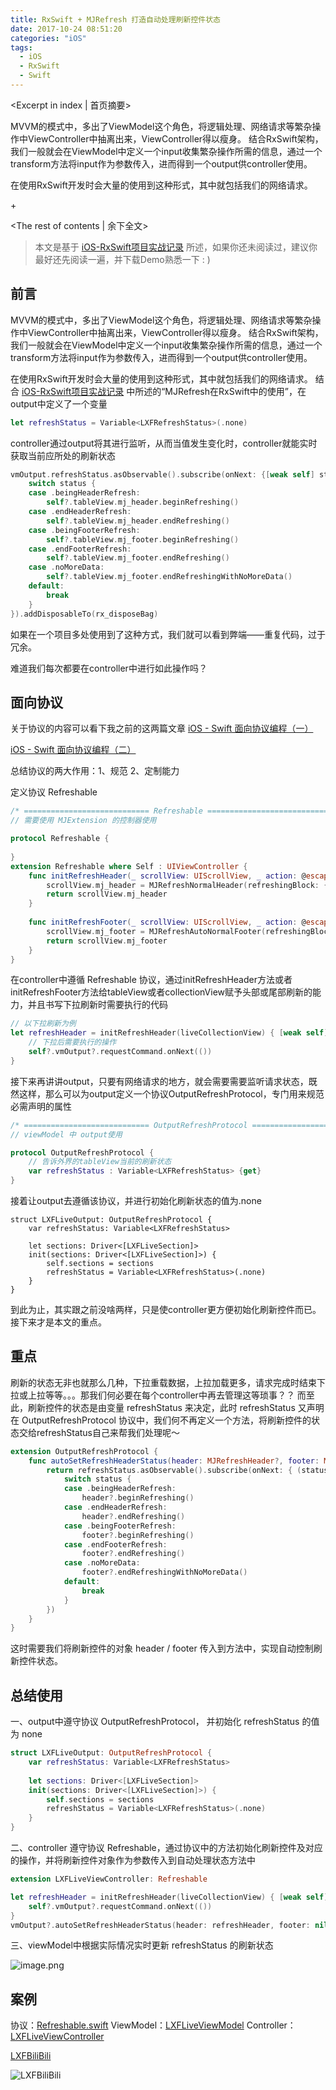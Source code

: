 ```yaml
---
title: RxSwift + MJRefresh 打造自动处理刷新控件状态
date: 2017-10-24 08:51:20
categories: "iOS"
tags:
  - iOS
  - RxSwift
  - Swift
---
```


<Excerpt in index | 首页摘要> 

MVVM的模式中，多出了ViewModel这个角色，将逻辑处理、网络请求等繁杂操作中ViewController中抽离出来，ViewController得以瘦身。
结合RxSwift架构，我们一般就会在ViewModel中定义一个input收集繁杂操作所需的信息，通过一个transform方法将input作为参数传入，进而得到一个output供controller使用。

在使用RxSwift开发时会大量的使用到这种形式，其中就包括我们的网络请求。

+<!-- more -->

<The rest of contents | 余下全文>

> 本文是基于 [iOS-RxSwift项目实战记录](http://linxunfeng.top/2017/09/12/iOS-RxSwift-%E9%A1%B9%E7%9B%AE%E5%AE%9E%E6%88%98%E8%AE%B0%E5%BD%95/) 所述，如果你还未阅读过，建议你最好还先阅读一遍，并下载Demo熟悉一下 : )

## 前言

MVVM的模式中，多出了ViewModel这个角色，将逻辑处理、网络请求等繁杂操作中ViewController中抽离出来，ViewController得以瘦身。
结合RxSwift架构，我们一般就会在ViewModel中定义一个input收集繁杂操作所需的信息，通过一个transform方法将input作为参数传入，进而得到一个output供controller使用。

在使用RxSwift开发时会大量的使用到这种形式，其中就包括我们的网络请求。
结合 [iOS-RxSwift项目实战记录](http://linxunfeng.top/2017/09/12/iOS-RxSwift-%E9%A1%B9%E7%9B%AE%E5%AE%9E%E6%88%98%E8%AE%B0%E5%BD%95/) 中所述的“MJRefresh在RxSwift中的使用”，在output中定义了一个变量
```swift
let refreshStatus = Variable<LXFRefreshStatus>(.none)
```
controller通过output将其进行监听，从而当值发生变化时，controller就能实时获取当前应所处的刷新状态
```swift
vmOutput.refreshStatus.asObservable().subscribe(onNext: {[weak self] status in
    switch status {
    case .beingHeaderRefresh:
        self?.tableView.mj_header.beginRefreshing()
    case .endHeaderRefresh:
        self?.tableView.mj_header.endRefreshing()
    case .beingFooterRefresh:
        self?.tableView.mj_footer.beginRefreshing()
    case .endFooterRefresh:
        self?.tableView.mj_footer.endRefreshing()
    case .noMoreData:
        self?.tableView.mj_footer.endRefreshingWithNoMoreData()
    default:
        break
    }
}).addDisposableTo(rx_disposeBag)
```

如果在一个项目多处使用到了这种方式，我们就可以看到弊端——重复代码，过于冗余。

难道我们每次都要在controller中进行如此操作吗？

## 面向协议
关于协议的内容可以看下我之前的这两篇文章
[iOS - Swift 面向协议编程（一）](http://linxunfeng.top/2017/09/12/iOS-Swift-%E9%9D%A2%E5%90%91%E5%8D%8F%E8%AE%AE%E7%BC%96%E7%A8%8B%EF%BC%88%E4%B8%80%EF%BC%89/)

 [iOS - Swift 面向协议编程（二）](http://linxunfeng.top/2017/09/12/iOS-Swift-%E9%9D%A2%E5%90%91%E5%8D%8F%E8%AE%AE%E7%BC%96%E7%A8%8B%EF%BC%88%E4%BA%8C%EF%BC%89/)

总结协议的两大作用：1、规范  2、定制能力


定义协议 Refreshable 

```swift
/* ============================ Refreshable ================================ */
// 需要使用 MJExtension 的控制器使用

protocol Refreshable {
    
}
extension Refreshable where Self : UIViewController {
    func initRefreshHeader(_ scrollView: UIScrollView, _ action: @escaping () -> Void) -> MJRefreshHeader {
        scrollView.mj_header = MJRefreshNormalHeader(refreshingBlock: { action() })
        return scrollView.mj_header
    }
    
    func initRefreshFooter(_ scrollView: UIScrollView, _ action: @escaping () -> Void) -> MJRefreshFooter {
        scrollView.mj_footer = MJRefreshAutoNormalFooter(refreshingBlock: { action() })
        return scrollView.mj_footer
    }
}
```
在controller中遵循 Refreshable 协议，通过initRefreshHeader方法或者initRefreshFooter方法给tableView或者collectionView赋予头部或尾部刷新的能力，并且书写下拉刷新时需要执行的代码
```swift
// 以下拉刷新为例
let refreshHeader = initRefreshHeader(liveCollectionView) { [weak self] in
    // 下拉后需要执行的操作 
    self?.vmOutput?.requestCommand.onNext(())
}
```

接下来再讲讲output，只要有网络请求的地方，就会需要需要监听请求状态，既然这样，那么可以为output定义一个协议OutputRefreshProtocol，专门用来规范必需声明的属性
```swift
/* ============================ OutputRefreshProtocol ================================ */
// viewModel 中 output使用

protocol OutputRefreshProtocol {
    // 告诉外界的tableView当前的刷新状态
    var refreshStatus : Variable<LXFRefreshStatus> {get}
}
```
接着让output去遵循该协议，并进行初始化刷新状态的值为.none
```
struct LXFLiveOutput: OutputRefreshProtocol {
    var refreshStatus: Variable<LXFRefreshStatus>
    
    let sections: Driver<[LXFLiveSection]>
    init(sections: Driver<[LXFLiveSection]>) {
        self.sections = sections
        refreshStatus = Variable<LXFRefreshStatus>(.none)
    }
}
```
到此为止，其实跟之前没啥两样，只是使controller更方便初始化刷新控件而已。接下来才是本文的重点。
## 重点
刷新的状态无非也就那么几种，下拉重载数据，上拉加载更多，请求完成时结束下拉或上拉等等。。。那我们何必要在每个controller中再去管理这等琐事？？
而至此，刷新控件的状态是由变量 refreshStatus 来决定，此时 refreshStatus 又声明在 OutputRefreshProtocol 协议中，我们何不再定义一个方法，将刷新控件的状态交给refreshStatus自己来帮我们处理呢～


```swift
extension OutputRefreshProtocol {
    func autoSetRefreshHeaderStatus(header: MJRefreshHeader?, footer: MJRefreshFooter?) -> Disposable {
        return refreshStatus.asObservable().subscribe(onNext: { (status) in
            switch status {
            case .beingHeaderRefresh:
                header?.beginRefreshing()
            case .endHeaderRefresh:
                header?.endRefreshing()
            case .beingFooterRefresh:
                footer?.beginRefreshing()
            case .endFooterRefresh:
                footer?.endRefreshing()
            case .noMoreData:
                footer?.endRefreshingWithNoMoreData()
            default:
                break
            }
        })
    }
}
```
这时需要我们将刷新控件的对象 header / footer 传入到方法中，实现自动控制刷新控件状态。

## 总结使用

一、output中遵守协议 OutputRefreshProtocol， 并初始化 refreshStatus 的值为 none

```swift
struct LXFLiveOutput: OutputRefreshProtocol {
    var refreshStatus: Variable<LXFRefreshStatus>
    
    let sections: Driver<[LXFLiveSection]>
    init(sections: Driver<[LXFLiveSection]>) {
        self.sections = sections
        refreshStatus = Variable<LXFRefreshStatus>(.none)
    }
}
```
二、controller 遵守协议 Refreshable，通过协议中的方法初始化刷新控件及对应的操作，并将刷新控件对象作为参数传入到自动处理状态方法中
```swift
extension LXFLiveViewController: Refreshable 
```
```swift
let refreshHeader = initRefreshHeader(liveCollectionView) { [weak self] in
    self?.vmOutput?.requestCommand.onNext(())
}
vmOutput?.autoSetRefreshHeaderStatus(header: refreshHeader, footer: nil).disposed(by: rx.disposeBag)
```

三、viewModel中根据实际情况实时更新 refreshStatus 的刷新状态

![image.png](http://linxunfeng.github.io/images/2017/10/RxSwift-MJExtension-打造自动处理刷新控件状态/1.png)

## 案例
协议：[Refreshable.swift](https://github.com/LinXunFeng/LXFBiliBili/blob/master/LXFBiliBili/LXFBiliBili/Classes/Common/Protocol/Lib/Refreshable.swift)
ViewModel：[LXFLiveViewModel](https://github.com/LinXunFeng/LXFBiliBili/blob/master/LXFBiliBili/LXFBiliBili/Classes/Main/Home/Controller/Live/ViewModel/LXFLiveViewModel.swift)
Controller：[LXFLiveViewController](https://github.com/LinXunFeng/LXFBiliBili/blob/master/LXFBiliBili/LXFBiliBili/Classes/Main/Home/Controller/Live/LXFLiveViewController.swift)

[LXFBiliBili](https://github.com/LinXunFeng/LXFBiliBili)


![LXFBiliBili](http://linxunfeng.github.io/images/2017/10/RxSwift-MJExtension-打造自动处理刷新控件状态/2.gif)